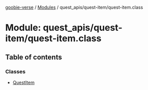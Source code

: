 [goobie-verse](../README.md) / [Modules](../modules.md) / quest\_apis/quest-item/quest-item.class

# Module: quest\_apis/quest-item/quest-item.class

## Table of contents

### Classes

- [QuestItem](../classes/quest_apis_quest_item_quest_item_class.QuestItem.md)
